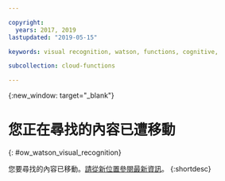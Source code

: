 ```yaml
---

copyright:
  years: 2017, 2019
lastupdated: "2019-05-15"

keywords: visual recognition, watson, functions, cognitive,

subcollection: cloud-functions

---
```


{:new_window: target="_blank"}
# 您正在尋找的內容已遭移動
{: #ow_watson_visual_recognition}

您要尋找的內容已移動。[請從新位置參閱最新資訊](/docs/openwhisk?topic=cloud-functions-pkg_visual_recognition)。
{:shortdesc}
